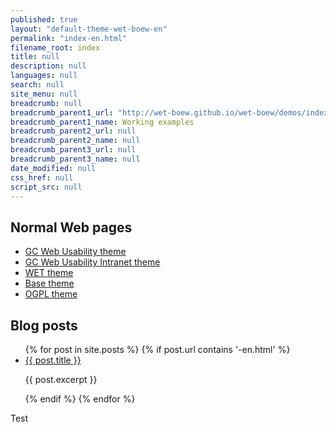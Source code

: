 ```yaml
---
published: true
layout: "default-theme-wet-boew-en"
permalink: "index-en.html"
filename_root: index
title: null
description: null
languages: null
search: null
site_menu: null
breadcrumb: null
breadcrumb_parent1_url: "http://wet-boew.github.io/wet-boew/demos/index-eng.html"
breadcrumb_parent1_name: Working examples
breadcrumb_parent2_url: null
breadcrumb_parent2_name: null
breadcrumb_parent3_url: null
breadcrumb_parent3_name: null
date_modified: null
css_href: null
script_src: null
---
```


## Normal Web pages ##
* [GC Web Usability theme](theme-gcwu-fegc/index-en.html)
* [GC Web Usability Intranet theme](theme-gcwu-intranet/index-en.html)
* [WET theme](theme-wet-boew/index-en.html)
* [Base theme](theme-base/index-en.html)
* [OGPL theme](theme-ogpl/index-en.html)

## Blog posts ##
<ul>
{% for post in site.posts %}
{% if post.url contains '-en.html' %}
    <li>
		<a href="{{ site.url }}{{ post.url }}">{{ post.title }}</a>
		<p>{{ post.excerpt }}</p>
    </li>
{% endif %}
{% endfor %}
</ul>

Test
